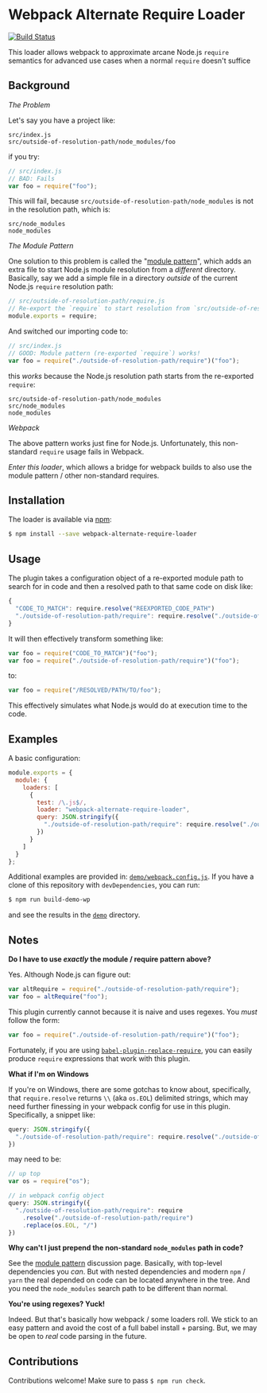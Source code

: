 Webpack Alternate Require Loader
================================

[![Build Status][trav_img]][trav_site]

This loader allows webpack to approximate arcane Node.js `require` semantics for
advanced use cases when a normal `require` doesn't suffice

## Background

*The Problem*

Let's say you have a project like:

```
src/index.js
src/outside-of-resolution-path/node_modules/foo
```

if you
try:

```js
// src/index.js
// BAD: Fails
var foo = require("foo");
```

This will fail, because `src/outside-of-resolution-path/node_modules` is not in
the resolution path, which is:

```
src/node_modules
node_modules
```

*The Module Pattern*

One solution to this problem is called the "[module pattern][]", which adds
an extra file to start Node.js module resolution from a _different_ directory.
Basically, say we add a simple file in a directory _outside_ of the current
Node.js `require` resolution path:

```js
// src/outside-of-resolution-path/require.js
// Re-export the `require` to start resolution from `src/outside-of-resolution-path/node_modules`
module.exports = require;
```

And switched our importing code to:

```js
// src/index.js
// GOOD: Module pattern (re-exported `require`) works!
var foo = require("./outside-of-resolution-path/require")("foo");
```

this _works_ because the Node.js resolution path starts from the re-exported
`require`:

```
src/outside-of-resolution-path/node_modules
src/node_modules
node_modules
```

*Webpack*

The above pattern works just fine for Node.js. Unfortunately, this non-standard
`require` usage fails in Webpack.

_Enter this loader_, which allows a bridge for webpack builds to also use the
module pattern / other non-standard requires.

## Installation

The loader is available via [npm](https://www.npmjs.com/package/webpack-alternate-require-loader):

```sh
$ npm install --save webpack-alternate-require-loader
```

## Usage

The plugin takes a configuration object of a re-exported module path to search
for in code and then a resolved path to that same code on disk like:

```js
{
  "CODE_TO_MATCH": require.resolve("REEXPORTED_CODE_PATH")
  "./outside-of-resolution-path/require": require.resolve("./outside-of-resolution-path/require")
}
```

It will then effectively transform something like:

```js
var foo = require("CODE_TO_MATCH")("foo");
var foo = require("./outside-of-resolution-path/require")("foo");
```

to:

```js
var foo = require("/RESOLVED/PATH/TO/foo");
```

This effectively simulates what Node.js would do at execution time to the code.

## Examples

A basic configuration:

```js
module.exports = {
  module: {
    loaders: [
      {
        test: /\.js$/,
        loader: "webpack-alternate-require-loader",
        query: JSON.stringify({
          "./outside-of-resolution-path/require": require.resolve("./outside-of-resolution-path/require")
        })
      }
    ]
  }
};
```

Additional examples are provided in:
[`demo/webpack.config.js`](demo/webpack.config.js). If you have a clone of this
repository with `devDependencies`, you can run:

```sh
$ npm run build-demo-wp
```

and see the results in the [`demo`](demo) directory.

## Notes

**Do I have to use _exactly_ the module / require pattern above?**

Yes. Although Node.js can figure out:

```js
var altRequire = require("./outside-of-resolution-path/require");
var foo = altRequire("foo");
```

This plugin currently cannot because it is naive and uses regexes. You _must_
follow the form:

```js
var foo = require("./outside-of-resolution-path/require")("foo");
```

Fortunately, if you are using
[`babel-plugin-replace-require`](https://github.com/FormidableLabs/babel-plugin-replace-require),
you can easily produce `require` expressions that work with this plugin.

**What if I'm on Windows**

If you're on Windows, there are some gotchas to know about, specifically, that
`require.resolve` returns `\\` (aka `os.EOL`) delimited strings, which may need
further finessing in your webpack config for use in this plugin. Specifically,
a snippet like:

```js
query: JSON.stringify({
  "./outside-of-resolution-path/require": require.resolve("./outside-of-resolution-path/require")
})
```

may need to be:

```js
// up top
var os = require("os");

// in webpack config object
query: JSON.stringify({
  "./outside-of-resolution-path/require": require
    .resolve("./outside-of-resolution-path/require")
    .replace(os.EOL, "/")
})
```

**Why can't I just prepend the non-standard `node_modules` path in code?**

See the [module pattern][] discussion page. Basically, with top-level
dependencies you _can_. But with nested dependencies and modern `npm` / `yarn`
the real depended on code can be located anywhere in the tree. And you need
the `node_modules` search path to be different than normal.

**You're using regexes? Yuck!**

Indeed. But that's basically how webpack / some loaders roll. We stick to an
easy pattern and avoid the cost of a full babel install + parsing. But, we may
be open to _real_ code parsing in the future.

## Contributions

Contributions welcome! Make sure to pass `$ npm run check`.

[trav]: https://travis-ci.org/
[trav_img]: https://api.travis-ci.org/FormidableLabs/webpack-alternate-require-loader.svg
[trav_site]: https://travis-ci.org/FormidableLabs/webpack-alternate-require-loader
[module pattern]: https://github.com/FormidableLabs/builder#node-require-resolution-and-module-pattern
